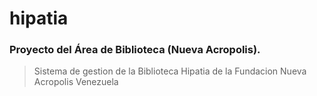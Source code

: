 # hipatia
### Proyecto del Área de Biblioteca (Nueva Acropolis).
> Sistema de gestion de la Biblioteca Hipatia de la Fundacion Nueva Acropolis Venezuela
